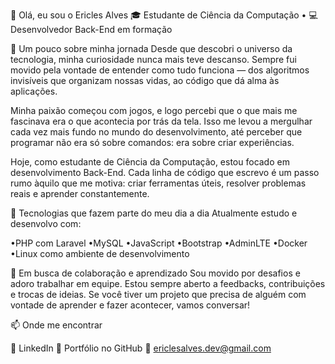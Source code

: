 👋 Olá, eu sou o Ericles Alves
🎓 Estudante de Ciência da Computação 
• 💻 Desenvolvedor Back-End em formação 
 

🚀 Um pouco sobre minha jornada
Desde que descobri o universo da tecnologia, minha curiosidade nunca mais teve descanso. Sempre fui movido pela vontade de entender como tudo funciona — dos algoritmos invisíveis que organizam nossas vidas, ao código que dá alma às aplicações.

Minha paixão começou com jogos, e logo percebi que o que mais me fascinava era o que acontecia por trás da tela. Isso me levou a mergulhar cada vez mais fundo no mundo do desenvolvimento, até perceber que programar não era só sobre comandos: era sobre criar experiências.

Hoje, como estudante de Ciência da Computação, estou focado em desenvolvimento Back-End. Cada linha de código que escrevo é um passo rumo àquilo que me motiva: criar ferramentas úteis, resolver problemas reais e aprender constantemente.

🔧 Tecnologias que fazem parte do meu dia a dia
Atualmente estudo e desenvolvo com:

•PHP com Laravel
•MySQL
•JavaScript
•Bootstrap
•AdminLTE
•Docker
•Linux como ambiente de desenvolvimento

💬 Em busca de colaboração e aprendizado
Sou movido por desafios e adoro trabalhar em equipe. Estou sempre aberto a feedbacks, contribuições e trocas de ideias. Se você tiver um projeto que precisa de alguém com vontade de aprender e fazer acontecer, vamos conversar!

📫 Onde me encontrar

💼 LinkedIn
📂 Portfólio no GitHub
📧 ericlesalves.dev@gmail.com
